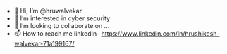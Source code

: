 - 👋 Hi, I’m @hruwalvekar
- 👀 I’m interested in cyber security
- 💞️ I’m looking to collaborate on ...
- 📫 How to reach me linkedIn- https://www.linkedin.com/in/hrushikesh-walvekar-71a199167/

<!---
hruwalvekar/hruwalvekar is a ✨ special ✨ repository because its `README.md` (this file) appears on your GitHub profile.
You can click the Preview link to take a look at your changes.
--->
